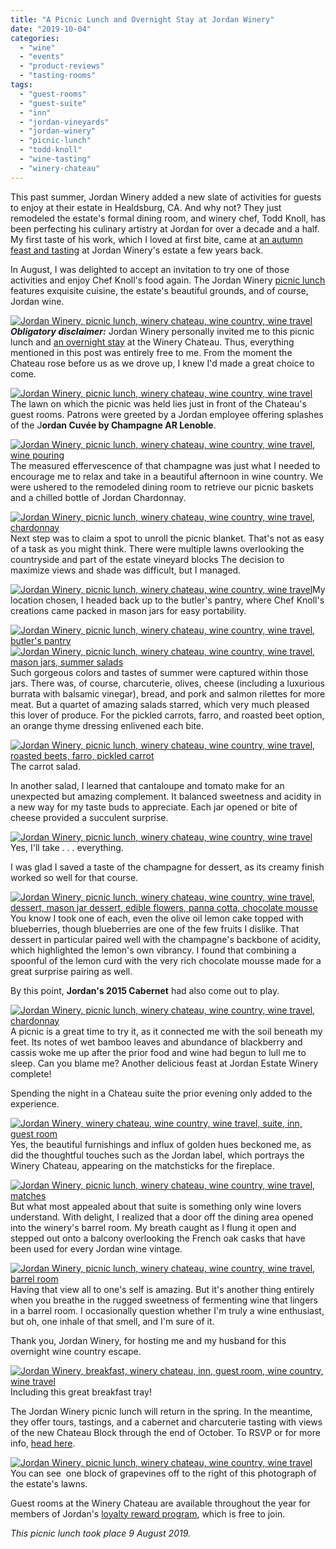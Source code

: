 ```yaml
---
title: "A Picnic Lunch and Overnight Stay at Jordan Winery"
date: "2019-10-04"
categories:
  - "wine"
  - "events"
  - "product-reviews"
  - "tasting-rooms"
tags:
  - "guest-rooms"
  - "guest-suite"
  - "inn"
  - "jordan-vineyards"
  - "jordan-winery"
  - "picnic-lunch"
  - "todd-knoll"
  - "wine-tasting"
  - "winery-chateau"
---
```


This past summer, Jordan Winery added a new slate of activities for guests to enjoy at their estate in Healdsburg, CA. And why not? They just remodeled the estate's formal dining room, and winery chef, Todd Knoll, has been perfecting his culinary artistry at Jordan for over a decade and a half. My first taste of his work, which I loved at first bite, came at [an autumn feast and tasting](https://thegourmez.com/2018/08/27/caviar-cabernet-sauvignon-jordan-winery-pairing/) at Jordan Winery's estate a few years back.

In August, I was delighted to accept an invitation to try one of those activities and enjoy Chef Knoll's food again. The Jordan Winery [picnic lunch](https://www.jordanwinery.com/events/picnic-lunch-jordan-winery-2) features exquisite cuisine, the estate's beautiful grounds, and of course, Jordan wine.

[![Jordan Winery, picnic lunch, winery chateau, wine country, wine travel](https://thegourmez-wpmedia.s3.amazonaws.com/2019/10/Jordan-Winery-Picnic-090-429x500.jpg)](https://thegourmez-wpmedia.s3.amazonaws.com/2019/10/Jordan-Winery-Picnic-090.jpg)**_Obligatory disclaimer:_** Jordan Winery personally invited me to this picnic lunch and [an overnight stay](https://www.jordanwinery.com/rewards/a-night-at-the-estate-november-april) at the Winery Chateau. Thus, everything mentioned in this post was entirely free to me. From the moment the Chateau rose before us as we drove up, I knew I'd made a great choice to come.

[![Jordan Winery, picnic lunch, winery chateau, wine country, wine travel](https://thegourmez-wpmedia.s3.amazonaws.com/2019/10/Jordan-Winery-Picnic-033-500x308.jpg)](https://thegourmez-wpmedia.s3.amazonaws.com/2019/10/Jordan-Winery-Picnic-033.jpg)The lawn on which the picnic was held lies just in front of the Chateau's guest rooms. Patrons were greeted by a Jordan employee offering splashes of the J**ordan Cuvée by Champagne AR Lenoble**.

[![Jordan Winery, picnic lunch, winery chateau, wine country, wine travel, wine pouring](https://thegourmez-wpmedia.s3.amazonaws.com/2019/10/Jordan-Winery-Picnic-051-500x357.jpg)](https://thegourmez-wpmedia.s3.amazonaws.com/2019/10/Jordan-Winery-Picnic-051.jpg)The measured effervescence of that champagne was just what I needed to encourage me to relax and take in a beautiful afternoon in wine country. We were ushered to the remodeled dining room to retrieve our picnic baskets and a chilled bottle of Jordan Chardonnay.

[![Jordan Winery, picnic lunch, winery chateau, wine country, wine travel, chardonnay](https://thegourmez-wpmedia.s3.amazonaws.com/2019/10/Jordan-Winery-Picnic-091-375x500.jpg)](https://thegourmez-wpmedia.s3.amazonaws.com/2019/10/Jordan-Winery-Picnic-091.jpg)Next step was to claim a spot to unroll the picnic blanket. That's not as easy of a task as you might think. There were multiple lawns overlooking the countryside and part of the estate vineyard blocks The decision to maximize views and shade was difficult, but I managed.

[![Jordan Winery, picnic lunch, winery chateau, wine country, wine travel](https://thegourmez-wpmedia.s3.amazonaws.com/2019/10/Jordan-Winery-Picnic-068-354x500.jpg)](https://thegourmez-wpmedia.s3.amazonaws.com/2019/10/Jordan-Winery-Picnic-068.jpg)My location chosen, I headed back up to the butler's pantry, where Chef Knoll's creations came packed in mason jars for easy portability.

[![Jordan Winery, picnic lunch, winery chateau, wine country, wine travel, butler's pantry](https://thegourmez-wpmedia.s3.amazonaws.com/2019/10/Jordan-Winery-Picnic-055-361x500.jpg)](https://thegourmez-wpmedia.s3.amazonaws.com/2019/10/Jordan-Winery-Picnic-055.jpg) [![Jordan Winery, picnic lunch, winery chateau, wine country, wine travel, mason jars, summer salads](https://thegourmez-wpmedia.s3.amazonaws.com/2019/10/Jordan-Winery-Picnic-062-356x500.jpg)](https://thegourmez-wpmedia.s3.amazonaws.com/2019/10/Jordan-Winery-Picnic-062.jpg)Such gorgeous colors and tastes of summer were captured within those jars. There was, of course, charcuterie, olives, cheese (including a luxurious burrata with balsamic vinegar), bread, and pork and salmon rilettes for more meat. But a quartet of amazing salads starred, which very much pleased this lover of produce. For the pickled carrots, farro, and roasted beet option, an orange thyme dressing enlivened each bite.




<div class="caption">

[![Jordan Winery, picnic lunch, winery chateau, wine country, wine travel, roasted beets, farro, pickled carrot](https://thegourmez-wpmedia.s3.amazonaws.com/2019/10/Jordan-Winery-Picnic-086-375x500.jpg)](https://thegourmez-wpmedia.s3.amazonaws.com/2019/10/Jordan-Winery-Picnic-086.jpg) The carrot salad.</div>


In another salad, I learned that cantaloupe and tomato make for an unexpected but amazing complement. It balanced sweetness and acidity in a new way for my taste buds to appreciate. Each jar opened or bite of cheese provided a succulent surprise.




<div class="caption">

[![Jordan Winery, picnic lunch, winery chateau, wine country, wine travel](https://thegourmez-wpmedia.s3.amazonaws.com/2019/10/Jordan-Winery-Picnic-092-375x500.jpg)](https://thegourmez-wpmedia.s3.amazonaws.com/2019/10/Jordan-Winery-Picnic-092.jpg) Yes, I'll take . . . everything.</div>


I was glad I saved a taste of the champagne for dessert, as its creamy finish worked so well for that course.

[![Jordan Winery, picnic lunch, winery chateau, wine country, wine travel, dessert, mason jar dessert, edible flowers, panna cotta, chocolate mousse](https://thegourmez-wpmedia.s3.amazonaws.com/2019/10/Jordan-Winery-Picnic-064-500x334.jpg)](https://thegourmez-wpmedia.s3.amazonaws.com/2019/10/Jordan-Winery-Picnic-064.jpg)You know I took one of each, even the olive oil lemon cake topped with blueberries, though blueberries are one of the few fruits I dislike. That dessert in particular paired well with the champagne's backbone of acidity, which highlighted the lemon's own vibrancy. I found that combining a spoonful of the lemon curd with the very rich chocolate mousse made for a great surprise pairing as well.

By this point, **Jordan's 2015 Cabernet** had also come out to play.

[![Jordan Winery, picnic lunch, winery chateau, wine country, wine travel, chardonnay](https://thegourmez-wpmedia.s3.amazonaws.com/2019/10/Jordan-Winery-Picnic-066-362x500.jpg)](https://thegourmez-wpmedia.s3.amazonaws.com/2019/10/Jordan-Winery-Picnic-066.jpg)A picnic is a great time to try it, as it connected me with the soil beneath my feet. Its notes of wet bamboo leaves and abundance of blackberry and cassis woke me up after the prior food and wine had begun to lull me to sleep. Can you blame me? Another delicious feast at Jordan Estate Winery complete!

Spending the night in a Chateau suite the prior evening only added to the experience.

[![Jordan Winery, winery chateau, wine country, wine travel, suite, inn, guest room](https://thegourmez-wpmedia.s3.amazonaws.com/2019/10/Jordan-Winery-Picnic-018-500x303.jpg)](https://thegourmez-wpmedia.s3.amazonaws.com/2019/10/Jordan-Winery-Picnic-018.jpg)Yes, the beautiful furnishings and influx of golden hues beckoned me, as did the thoughtful touches such as the Jordan label, which portrays the Winery Chateau, appearing on the matchsticks for the fireplace.

[![Jordan Winery, picnic lunch, winery chateau, wine country, wine travel, matches](https://thegourmez-wpmedia.s3.amazonaws.com/2019/10/Jordan-Winery-Picnic-012-249x500.jpg)](https://thegourmez-wpmedia.s3.amazonaws.com/2019/10/Jordan-Winery-Picnic-012.jpg)But what most appealed about that suite is something only wine lovers understand. With delight, I realized that a door off the dining area opened into the winery's barrel room. My breath caught as I flung it open and stepped out onto a balcony overlooking the French oak casks that have been used for every Jordan wine vintage.

[![Jordan Winery, picnic lunch, winery chateau, wine country, wine travel, barrel room](https://thegourmez-wpmedia.s3.amazonaws.com/2019/10/Jordan-Winery-Picnic-080-500x375.jpg)](https://thegourmez-wpmedia.s3.amazonaws.com/2019/10/Jordan-Winery-Picnic-080.jpg)Having that view all to one's self is amazing. But it's another thing entirely when you breathe in the rugged sweetness of fermenting wine that lingers in a barrel room. I occasionally question whether I'm truly a wine enthusiast, but oh, one inhale of that smell, and I'm sure of it.

Thank you, Jordan Winery, for hosting me and my husband for this overnight wine country escape.




<div class="caption">

[![Jordan Winery, breakfast, winery chateau, inn, guest room, wine country, wine travel](https://thegourmez-wpmedia.s3.amazonaws.com/2019/10/Jordan-Winery-Picnic-085-422x500.jpg)](https://thegourmez-wpmedia.s3.amazonaws.com/2019/10/Jordan-Winery-Picnic-085.jpg) Including this great breakfast tray!</div>


The Jordan Winery picnic lunch will return in the spring. In the meantime, they offer tours, tastings, and a cabernet and charcuterie tasting with views of the new Chateau Block through the end of October. To RSVP or for more info, [head here](https://www.jordanwinery.com/visit/tours-and-tastings/chateau-block-outdoor-wine-tasting).




<div class="caption">

[![Jordan Winery, picnic lunch, winery chateau, wine country, wine travel](https://thegourmez-wpmedia.s3.amazonaws.com/2019/10/Jordan-Winery-Picnic-037-500x160.jpg)](https://thegourmez-wpmedia.s3.amazonaws.com/2019/10/Jordan-Winery-Picnic-037.jpg) You can see  one block of grapevines off to the right of this photograph of the estate's lawns.</div>


Guest rooms at the Winery Chateau are available throughout the year for members of Jordan's [loyalty reward program](https://www.jordanwinery.com/rewards/join), which is free to join.

_This picnic lunch took place 9 August 2019._
